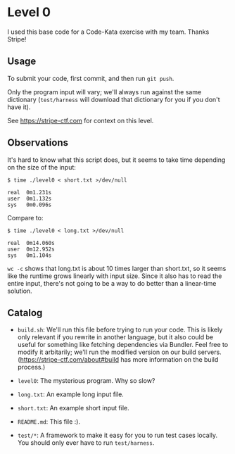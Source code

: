 # Level 0

I used this base code for a Code-Kata exercise with my team. Thanks Stripe!

## Usage

To submit your code, first commit, and then run `git push`.

Only the program input will vary; we'll always run against the same
dictionary (`test/harness` will download that dictionary for you if
you don't have it).

See https://stripe-ctf.com for context on this level.

## Observations

It's hard to know what this script does, but it seems to take time
depending on the size of the input:

    $ time ./level0 < short.txt >/dev/null

    real  0m1.231s
    user  0m1.132s
    sys   0m0.096s

Compare to:

    $ time ./level0 < long.txt >/dev/null

    real  0m14.060s
    user  0m12.952s
    sys   0m1.104s

`wc -c` shows that long.txt is about 10 times larger than short.txt,
so it seems like the runtime grows linearly with input size. Since it
also has to read the entire input, there's not going to be a way to do
better than a linear-time solution.

## Catalog

- `build.sh`: We'll run this file before trying to run your code. This
  is likely only relevant if you rewrite in another language, but it
  also could be useful for something like fetching dependencies via
  Bundler. Feel free to modify it arbitarily; we'll run the modified
  version on our build servers. (https://stripe-ctf.com/about#build
  has more information on the build process.)

- `level0`: The mysterious program. Why so slow?

- `long.txt`: An example long input file.

- `short.txt`: An example short input file.

- `README.md`: This file :).

- `test/*`: A framework to make it easy for you to run test cases
  locally. You should only ever have to run `test/harness`.
